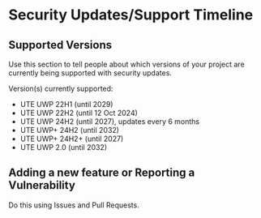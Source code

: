 # Security Updates/Support Timeline

## Supported Versions

Use this section to tell people about which versions of your project are
currently being supported with security updates.

Version(s) currently supported:
- UTE UWP 22H1 (until 2029)
- UTE UWP 22H2 (until 12 Oct 2024)
- UTE UWP 24H2 (until 2027), updates every 6 months
- UTE UWP+ 24H2 (until 2032)
- UTE UWP+ 24H2+ (until 2027)
- UTE UWP 2.0 (until 2032)
## Adding a new feature or Reporting a Vulnerability

Do this using Issues and Pull Requests.
